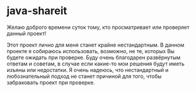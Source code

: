 # java-shareit
Желаю доброго времени суток тому, кто просматривает или проверяет данный проект! 

Этот проект лично для меня станет крайне нестандартным. В данном проекте я собираюсь использовать, возможно, 
не те, которых Вы будете ожидать при проверке. Буду очень благодарен развёрнутым ответам и советам, в случае если 
какие-то мои решения будут иметь изъяны или недостатки. Я очень надеюсь, что нестандартный и любознательный подход 
не станет причиной для того, чтобы забраковать проект при проверке.